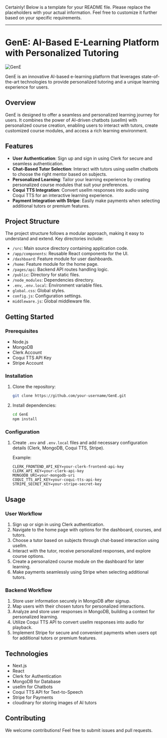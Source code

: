 Certainly! Below is a template for your README file. Please replace the placeholders with your actual information. Feel free to customize it further based on your specific requirements.

---

# GenE: AI-Based E-Learning Platform with Personalized Tutoring

![GenE](https://res.cloudinary.com/dwmz05ivk/image/upload/v1704478756/Gen_unwrqr.png)

GenE is an innovative AI-based e-learning platform that leverages state-of-the-art technologies to provide personalized tutoring and a unique learning experience for users.


## Overview

GenE is designed to offer a seamless and personalized learning journey for users. It combines the power of AI-driven chatbots (usellm) with personalized course creation, enabling users to interact with tutors, create customized course modules, and access a rich learning environment.

## Features

- **User Authentication**: Sign up and sign in using Clerk for secure and seamless authentication.
- **Chat-Based Tutor Selection**: Interact with tutors using usellm chatbots to choose the right mentor based on subjects.
- **Personalized Learning**: Tailor your learning experience by creating personalized course modules that suit your preferences.
- **Coqui TTS Integration**: Convert usellm responses into audio using Coqui TTS for an interactive learning experience.
- **Payment Integration with Stripe**: Easily make payments when selecting additional tutors or premium features.

## Project Structure

The project structure follows a modular approach, making it easy to understand and extend. Key directories include:

- `/src`: Main source directory containing application code.
- `/app/components`: Reusable React components for the UI.
- `/dashboard`: Feature module for user dashboards.
- `/home`: Feature module for the home page.
- `/pages/api`: Backend API routes handling logic.
- `/public`: Directory for static files.
- `/node_modules`: Dependencies directory.
- `.env`, `.env.local`: Environment variable files.
- `global.css`: Global styles.
- `config.js`: Configuration settings.
- `middleware.js`: Global middleware file.

## Getting Started

### Prerequisites

- Node.js
- MongoDB
- Clerk Account
- Coqui TTS API Key
- Stripe Account

### Installation

1. Clone the repository:

   ```bash
   git clone https://github.com/your-username/GenE.git
   ```

2. Install dependencies:

   ```bash
   cd GenE
   npm install
   ```

### Configuration

1. Create `.env` and `.env.local` files and add necessary configuration details (Clerk, MongoDB, Coqui TTS, Stripe).

   Example:

   ```env
   CLERK_FRONTEND_API_KEY=your-clerk-frontend-api-key
   CLERK_API_KEY=your-clerk-api-key
   MONGODB_URI=your-mongodb-uri
   COQUI_TTS_API_KEY=your-coqui-tts-api-key
   STRIPE_SECRET_KEY=your-stripe-secret-key
   ```

## Usage

### User Workflow

1. Sign up or sign in using Clerk authentication.
2. Navigate to the home page with options for the dashboard, courses, and tutors.
3. Choose a tutor based on subjects through chat-based interaction using usellm.
4. Interact with the tutor, receive personalized responses, and explore course options.
5. Create a personalized course module on the dashboard for later learning.
6. Make payments seamlessly using Stripe when selecting additional tutors.

### Backend Workflow

1. Store user information securely in MongoDB after signup.
2. Map users with their chosen tutors for personalized interactions.
3. Analyze and store user responses in MongoDB, building a context for personalized learning.
4. Utilize Coqui TTS API to convert usellm responses into audio for playback.
5. Implement Stripe for secure and convenient payments when users opt for additional tutors or premium features.

## Technologies

- Next.js
- React
- Clerk for Authentication
- MongoDB for Database
- usellm for Chatbots
- Coqui TTS API for Text-to-Speech
- Stripe for Payments
- cloudinary for storing images of AI tutors

## Contributing

We welcome contributions! Feel free to submit issues and pull requests.
